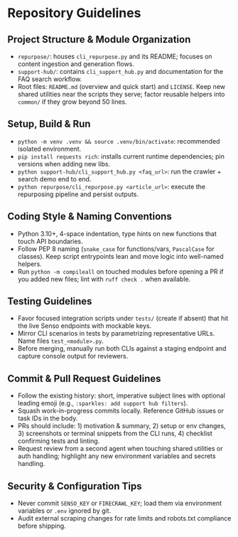 # Repository Guidelines

## Project Structure & Module Organization
- `repurpose/`: houses `cli_repurpose.py` and its README; focuses on content ingestion and generation flows.
- `support-hub/`: contains `cli_support_hub.py` and documentation for the FAQ search workflow.
- Root files: `README.md` (overview and quick start) and `LICENSE`. Keep new shared utilities near the scripts they serve; factor reusable helpers into `common/` if they grow beyond 50 lines.

## Setup, Build & Run
- `python -m venv .venv && source .venv/bin/activate`: recommended isolated environment.
- `pip install requests rich`: installs current runtime dependencies; pin versions when adding new libs.
- `python support-hub/cli_support_hub.py <faq_url>`: run the crawler + search demo end to end.
- `python repurpose/cli_repurpose.py <article_url>`: execute the repurposing pipeline and persist outputs.

## Coding Style & Naming Conventions
- Python 3.10+, 4-space indentation, type hints on new functions that touch API boundaries.
- Follow PEP 8 naming (`snake_case` for functions/vars, `PascalCase` for classes). Keep script entrypoints lean and move logic into well-named helpers.
- Run `python -m compileall` on touched modules before opening a PR if you added new files; lint with `ruff check .` when available.

## Testing Guidelines
- Favor focused integration scripts under `tests/` (create if absent) that hit the live Senso endpoints with mockable keys.
- Mirror CLI scenarios in tests by parametrizing representative URLs. Name files `test_<module>.py`.
- Before merging, manually run both CLIs against a staging endpoint and capture console output for reviewers.

## Commit & Pull Request Guidelines
- Follow the existing history: short, imperative subject lines with optional leading emoji (e.g., `:sparkles: add support hub filters`).
- Squash work-in-progress commits locally. Reference GitHub issues or task IDs in the body.
- PRs should include: 1) motivation & summary, 2) setup or env changes, 3) screenshots or terminal snippets from the CLI runs, 4) checklist confirming tests and linting.
- Request review from a second agent when touching shared utilities or auth handling; highlight any new environment variables and secrets handling.

## Security & Configuration Tips
- Never commit `SENSO_KEY` or `FIRECRAWL_KEY`; load them via environment variables or `.env` ignored by git.
- Audit external scraping changes for rate limits and robots.txt compliance before shipping.
